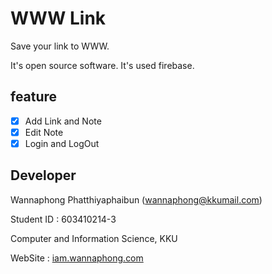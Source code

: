 # WWW Link

Save your link to WWW.



It's open source software. It's used firebase.

## feature

- [x] Add Link and Note
- [x] Edit Note
- [x] Login and LogOut

## Developer

Wannaphong Phatthiyaphaibun (wannaphong@kkumail.com)

Student ID : 603410214-3

Computer and Information Science, KKU



WebSite : [iam.wannaphong.com](https://iam.wannaphong.com/)